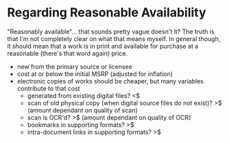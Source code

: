 

Regarding Reasonable Availability
=================================

"Reasonably available"... that sounds pretty vague doesn't it? The truth is that I'm not completely clear on what that means myself. In general though, it should mean that a work is in print and available for purchase at a reasonable (there's that word again) price.

- new from the primary source or licensee
- cost at or below the initial MSRP (adjusted for inflation)
- electronic copies of works should be cheaper, but many variables contribute to that cost
   - generated from existing digital files? <$
   - scan of old physical copy (when digital source files do not exist)? >$ (amount dependant on quality of scan)
   - scan is OCR'd? >$ (amount dependant on quality of OCR)
   - bookmarks in supporting formats? >$
   - intra-document links in supporting formats? >$

